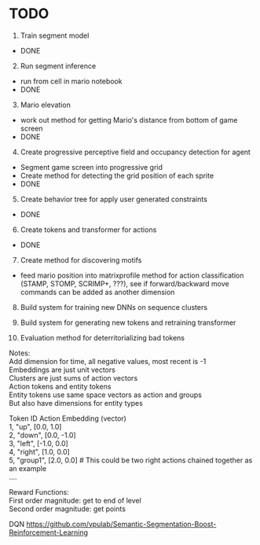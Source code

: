

# TODO

1. Train segment model  
 - DONE  

2. Run segment inference  
 - run from cell in mario notebook  
 - DONE  

3. Mario elevation  
 - work out method for getting Mario's distance from bottom of game screen   
 - DONE  
 
4. Create progressive perceptive field and occupancy detection for agent  
 - Segment game screen into progressive grid  
 - Create method for detecting the grid position of each sprite  
 - DONE  

5. Create behavior tree for apply user generated constraints  
 - DONE

6. Create tokens and transformer for actions  
 - DONE

7. Create method for discovering motifs
 - feed mario position into matrixprofile method for action classification (STAMP, STOMP, SCRIMP+, ???), see if forward/backward move commands can be added as another dimension  

8. Build system for training new DNNs on sequence clusters  

9. Build system for generating new tokens and retraining transformer  

10. Evaluation method for deterritorializing bad tokens  




Notes:  
Add dimension for time, all negative values, most recent is -1  
Embeddings are just unit vectors  
Clusters are just sums of action vectors  
Action tokens and entity tokens  
Entity tokens use same space vectors as action and groups  
But also have dimensions for entity types  


Token ID Action Embedding (vector)  
1, "up",     [0.0, 1.0]  
2, "down",   [0.0, -1.0]  
3, "left",   [-1.0, 0.0]  
4, "right",  [1.0, 0.0]  
5, "group1", [2.0, 0.0] # This could be two right actions chained together as an example  
....  


Reward Functions:  
First order magnitude: get to end of level  
Second order magnitude: get points  



DQN
https://github.com/vpulab/Semantic-Segmentation-Boost-Reinforcement-Learning

